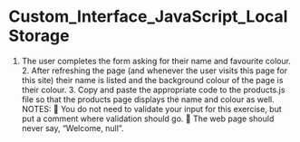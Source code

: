 # Custom_Interface_JavaScript_LocalStorage
 1. The user completes the form asking for their name and favourite colour. 2. After refreshing the page (and whenever the user visits this page for this site) their name is listed and the background colour of the page is their colour. 3. Copy and paste the appropriate code to the products.js file so that the products page displays the name and colour as well. NOTES:  You do not need to validate your input for this exercise, but put a comment where validation should go.  The web page should never say, “Welcome, null”.
